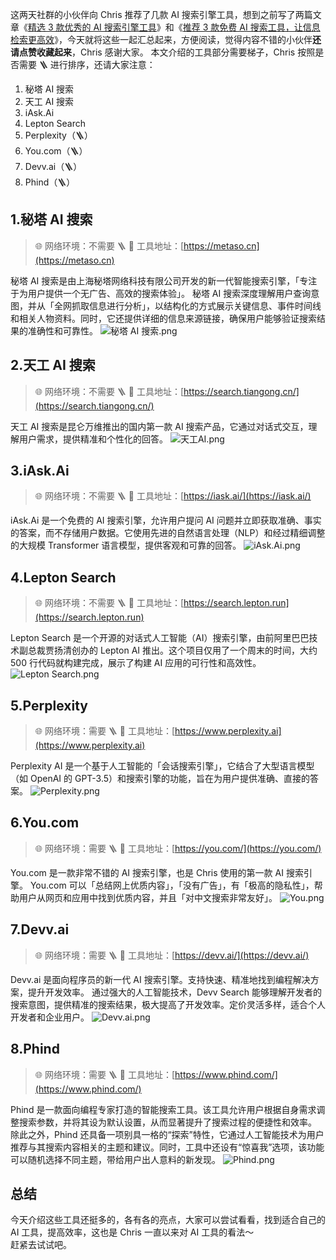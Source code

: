 这两天社群的小伙伴向 Chris 推荐了几款 AI 搜索引擎工具，想到之前写了两篇文章《[精选 3 款优秀的 AI 搜索引擎工具](https://mp.weixin.qq.com/s/WYEUoNo7kfma2czk3IFOkQ)》和《[推荐 3 款免费 AI 搜索工具，让信息检索更高效](https://mp.weixin.qq.com/s/2I13Ab7GSUkJH5h1rb_iwA)》，今天就将这些一起汇总起来，方便阅读，觉得内容不错的小伙伴**还请点赞收藏起来**，Chris 感谢大家。
本文介绍的工具部分需要梯子，Chris 按照是否需要 🪜 进行排序，还请大家注意：

1. 秘塔 AI 搜索
2. 天工 AI 搜索
3. iAsk.Ai
4. Lepton Search
5. Perplexity（🪜）
6. You.com（🪜）
7. Devv.ai（🪜）
8. Phind（🪜）

## 1.秘塔 AI 搜索

> 🌐 网络环境：不需要 🪜
> 🔗 工具地址：[https://metaso.cn](https://metaso.cn)

秘塔 AI 搜索是由上海秘塔网络科技有限公司开发的新一代智能搜索引擎，「专注于为用户提供一个无广告、高效的搜索体验」。
秘塔 AI 搜索深度理解用户查询意图，并从「全网抓取信息进行分析」，以结构化的方式展示关键信息、事件时间线和相关人物资料。同时，它还提供详细的信息来源链接，确保用户能够验证搜索结果的准确性和可靠性。
![秘塔 AI 搜索.png](https://cdn.nlark.com/yuque/0/2024/png/186051/1711890874150-ff5778e0-7cd2-4f16-a102-e5c06c4f0d25.png#averageHue=%23dcbe77&clientId=u3d04a301-6ccf-4&from=ui&id=Z3BIX&originHeight=2164&originWidth=3940&originalType=binary&ratio=2&rotation=0&showTitle=false&size=702959&status=done&style=none&taskId=u716abd73-7b02-489f-9e88-782639593ad&title=)

## 2.天工 AI 搜索

> 🌐 网络环境：不需要 🪜
> 🔗 工具地址：[https://search.tiangong.cn/](https://search.tiangong.cn/)

天工 AI 搜索是昆仑万维推出的国内第一款 AI 搜索产品，它通过对话式交互，理解用户需求，提供精准和个性化的回答。
![天工AI.png](https://cdn.nlark.com/yuque/0/2024/png/186051/1711890876177-fd4c215a-71f0-4d83-9ebb-1d6350008468.png#averageHue=%23dcf1fa&clientId=u3d04a301-6ccf-4&from=ui&id=c1FZT&originHeight=2168&originWidth=3920&originalType=binary&ratio=2&rotation=0&showTitle=false&size=2070125&status=done&style=none&taskId=u65b3e562-da99-442f-b5c5-0fbd4c7d784&title=)

## 3.iAsk.Ai

> 🌐 网络环境：不需要 🪜
> 🔗 工具地址：[https://iask.ai/](https://iask.ai/)

iAsk.Ai 是一个免费的 AI 搜索引擎，允许用户提问 AI 问题并立即获取准确、事实的答案，而不存储用户数据。它使用先进的自然语言处理（NLP）和经过精细调整的大规模 Transformer 语言模型，提供客观和可靠的回答。
![iAsk.Ai.png](https://cdn.nlark.com/yuque/0/2024/png/186051/1711890864749-305470f0-6af9-41ff-9940-a2882d2ce236.png#averageHue=%23ecf0fc&clientId=u3d04a301-6ccf-4&from=ui&id=qih1x&originHeight=2158&originWidth=3904&originalType=binary&ratio=2&rotation=0&showTitle=false&size=565875&status=done&style=none&taskId=u2b2977e2-3e2c-4c26-b149-82fd47c6c40&title=)

## 4.Lepton Search

> 🌐 网络环境：不需要 🪜
> 🔗 工具地址：[https://search.lepton.run](https://search.lepton.run)

Lepton Search 是一个开源的对话式人工智能（AI）搜索引擎，由前阿里巴巴技术副总裁贾扬清创办的 Lepton AI 推出。这个项目仅用了一个周末的时间，大约 500 行代码就构建完成，展示了构建 AI 应用的可行性和高效性。
![Lepton Search.png](https://cdn.nlark.com/yuque/0/2024/png/186051/1711890872236-349b4c3f-2aaf-41ca-a36b-24a10a9392e8.png#averageHue=%23eeedfa&clientId=u3d04a301-6ccf-4&from=ui&id=ZJlSH&originHeight=2162&originWidth=3942&originalType=binary&ratio=2&rotation=0&showTitle=false&size=565060&status=done&style=none&taskId=u9f3a9fc6-2066-4106-8c01-c38cfdcee9d&title=)

## 5.Perplexity

> 🌐 网络环境：需要 🪜
> 🔗 工具地址：[https://www.perplexity.ai](https://www.perplexity.ai)

Perplexity AI 是一个基于人工智能的「会话搜索引擎」，它结合了大型语言模型（如 OpenAI 的 GPT-3.5）和搜索引擎的功能，旨在为用户提供准确、直接的答案。
![Perplexity.png](https://cdn.nlark.com/yuque/0/2024/png/186051/1711890873786-d5020769-ee89-426f-b553-6a71f9fc5a3c.png#averageHue=%23cbd2c1&clientId=u3d04a301-6ccf-4&from=ui&id=u6b4d4c5d&originHeight=2160&originWidth=3942&originalType=binary&ratio=2&rotation=0&showTitle=false&size=651236&status=done&style=none&taskId=u513f2f90-e5da-482a-823f-4d6caedfa57&title=)

## 6.You.com

> 🌐 网络环境：需要 🪜
> 🔗 工具地址：[https://you.com/](https://you.com/)

You.com 是一款非常不错的 AI 搜索引擎，也是 Chris 使用的第一款 AI 搜索引擎。
You.com 可以「总结网上优质内容」，「没有广告」，有「极高的隐私性」，帮助用户从网页和应用中找到优质内容，并且「对中文搜索非常友好」。
![You.png](https://cdn.nlark.com/yuque/0/2024/png/186051/1711890867047-20637a01-2651-456b-847e-b36ca310eeb1.png#averageHue=%23989684&clientId=u3d04a301-6ccf-4&from=ui&id=oEJdg&originHeight=2156&originWidth=3922&originalType=binary&ratio=2&rotation=0&showTitle=false&size=859146&status=done&style=none&taskId=u80472408-91d1-4cfc-8d64-ab7d7df69ab&title=)

## 7.Devv.ai

> 🌐 网络环境：需要 🪜
> 🔗 工具地址：[https://devv.ai/](https://devv.ai/)

Devv.ai 是面向程序员的新一代 AI 搜索引擎。支持快速、精准地找到编程解决方案，提升开发效率。 通过强大的人工智能技术，Devv Search 能够理解开发者的搜索意图，提供精准的搜索结果，极大提高了开发效率。定价灵活多样，适合个人开发者和企业用户。
![Devv.ai.png](https://cdn.nlark.com/yuque/0/2024/png/186051/1711890864573-7c035e21-9086-4ab3-844a-b8a06d6dee9b.png#averageHue=%23eeedfa&clientId=u3d04a301-6ccf-4&from=ui&id=Kc0CS&originHeight=2160&originWidth=3932&originalType=binary&ratio=2&rotation=0&showTitle=false&size=575212&status=done&style=none&taskId=ud57b2df9-a198-487f-a728-00b9eda157d&title=)

## 8.Phind

> 🌐 网络环境：需要 🪜
> 🔗 工具地址：[https://www.phind.com/](https://www.phind.com/)

Phind 是一款面向编程专家打造的智能搜索工具。该工具允许用户根据自身需求调整搜索参数，并将其设为默认设置，从而显著提升了搜索过程的便捷性和效率。
除此之外，Phind 还具备一项别具一格的“探索”特性，它通过人工智能技术为用户推荐与其搜索内容相关的主题和建议。同时，工具中还设有“惊喜我”选项，该功能可以随机选择不同主题，带给用户出人意料的新发现。
![Phind.png](https://cdn.nlark.com/yuque/0/2024/png/186051/1711890864687-22462f7a-e2a2-4f33-ae08-b43b6175cef4.png#averageHue=%2341444f&clientId=u3d04a301-6ccf-4&from=ui&id=Jm9wy&originHeight=2152&originWidth=3928&originalType=binary&ratio=2&rotation=0&showTitle=false&size=635504&status=done&style=none&taskId=u59492bcb-6a37-42ba-991e-ac4b5946df5&title=)

## 总结

今天介绍这些工具还挺多的，各有各的亮点，大家可以尝试看看，找到适合自己的 AI 工具，提高效率，这也是 Chris 一直以来对 AI 工具的看法～  
赶紧去试试吧。
